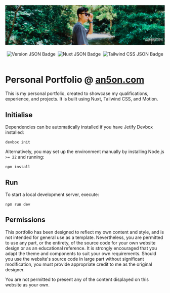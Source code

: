 <div style="text-align:center; width:100%">
    <img alt="README Banner" src="https://raw.githubusercontent.com/anson-ryea/portfolio/refs/heads/main/public/readme/banner.jpg"/>
</div>
<br/>
<div style="display:flex; justify-content:center; gap:0.5em">
    <img alt="Version JSON Badge" src="https://img.shields.io/badge/dynamic/json?url=https%3A%2F%2Fraw.githubusercontent.com%2Fanson-ryea%2Fportfolio%2Frefs%2Fheads%2Fmain%2Fpackage.json&query=%24.version&label=anson-ryea%2Fportfolio&color=005E7F">
    <img alt="Nuxt JSON Badge" src="https://img.shields.io/badge/dynamic/json?url=https%3A%2F%2Fraw.githubusercontent.com%2Fanson-ryea%2Fportfolio%2Frefs%2Fheads%2Fmain%2Fpackage.json&query=%24.dependencies.nuxt&logo=nuxt&label=Nuxt&color=006E41">
    <img alt="Tailwind CSS JSON Badge" src="https://img.shields.io/badge/dynamic/json?url=https%3A%2F%2Fraw.githubusercontent.com%2Fanson-ryea%2Fportfolio%2Frefs%2Fheads%2Fmain%2Fpackage.json&query=%24.dependencies.tailwindcss&logo=tailwindcss&label=Tailwind%20CSS&color=005E7F">
</div>
<br/>

# Personal Portfolio @ [an5on.com](https://www.an5on.com)
This is my personal portfolio, created to showcase my qualifications, experience, and projects. It is built using Nuxt, Tailwind CSS, and Motion.

## Initialise
Dependencies can be automatically installed if you have Jetify Devbox installed:
```
devbox init
```

Alternatively, you may set up the environment manually by installing Node.js `>= 22` and running:
```
npm install
```

## Run
To start a local development server, execute:
```
npm run dev
```

## Permissions
This portfolio has been designed to reflect my own content and style, and is not intended for general use as a template. Nevertheless, you are permitted to use any part, or the entirety, of the source code for your own website design or as an educational reference. It is strongly encouraged that you adapt the theme and components to suit your own requirements. Should you use the website's source code in large part without significant modification, you must provide appropriate credit to me as the original designer.

You are not permitted to present any of the content displayed on this website as your own.